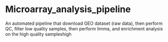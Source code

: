 # Microarray_analysis_pipeline
An automated pipeline that download GEO dataset (raw data), then perform QC, filter low quality samples, then perform limma, and enrichment analysis on the high quality sampleshigh 
